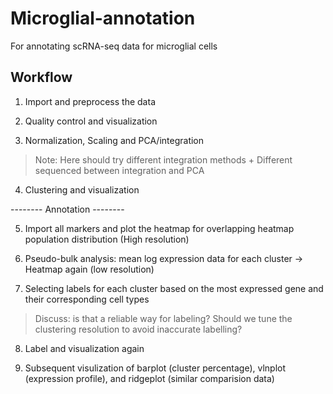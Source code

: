# Microglial-annotation
For annotating scRNA-seq data for microglial cells

## Workflow 

1. Import and preprocess the data

2. Quality control and visualization 

3. Normalization, Scaling and PCA/integration 

> Note: Here should try different integration methods + Different sequenced between integration and PCA

4. Clustering and visualization 

-------- Annotation --------

5. Import all markers and plot the heatmap for overlapping heatmap population distribution (High resolution)

6. Pseudo-bulk analysis: mean log expression data for each cluster -> Heatmap again (low resolution)

7. Selecting labels for each cluster based on the most expressed gene and their corresponding cell types

> Discuss: is that a reliable way for labeling? Should we tune the clustering resolution to avoid inaccurate labelling?

8. Label and visualization again

9. Subsequent visulization of barplot (cluster percentage), vlnplot (expression profile), and ridgeplot (similar comparision data)

